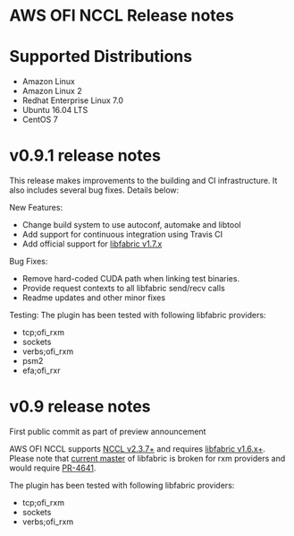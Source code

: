 # AWS OFI NCCL Release notes

# Supported Distributions
* Amazon Linux
* Amazon Linux 2
* Redhat Enterprise Linux 7.0
* Ubuntu 16.04 LTS
* CentOS 7

# v0.9.1 release notes

This release makes improvements to the building and CI infrastructure. It also
includes several bug fixes. Details below:

New Features:
* Change build system to use autoconf, automake and libtool
* Add support for continuous integration using Travis CI
* Add official support for [libfabric v1.7.x](https://github.com/ofiwg/libfabric/tree/v1.7.x)

Bug Fixes:
* Remove hard-coded CUDA path when linking test binaries.
* Provide request contexts to all libfabric send/recv calls
* Readme updates and other minor fixes

Testing:
The plugin has been tested with following libfabric providers:
* tcp;ofi_rxm
* sockets
* verbs;ofi_rxm
* psm2
* efa;ofi_rxr

# v0.9 release notes

First public commit as part of preview announcement

AWS OFI NCCL supports [NCCL v2.3.7+](https://github.com/NVIDIA/nccl/tree/master) and requires [libfabric v1.6.x+](https://github.com/ofiwg/libfabric/tree/master).
Please note that [current master](https://github.com/ofiwg/libfabric/commit/d32e95db02967c61eff47fc57591804769fc7dfc) of libfabric is broken for rxm providers and would require [PR-4641](https://github.com/ofiwg/libfabric/pull/4641).

The plugin has been tested with following libfabric providers:
* tcp;ofi_rxm
* sockets
* verbs;ofi_rxm
